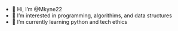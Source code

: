- 👋 Hi, I’m @Mkyne22
- 👀 I’m interested in programming, algorithims, and data structures
- 🌱 I’m currently learning python and tech ethics


<!---
Mkyne22/Mkyne22 is a ✨ special ✨ repository because its `README.md` (this file) appears on your GitHub profile.
You can click the Preview link to take a look at your changes.
--->
